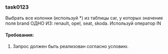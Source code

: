 
### task0123

Выбрать все колонки (используй *) из таблицы car, у которых значение поля brand ОДНО ИЗ: renault, opel, seat, skoda.
Используй оператор IN


#### Требования:
1.	Запрос должен быть реализован согласно условию.

